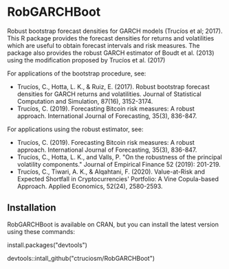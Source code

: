 # RobGARCHBoot

Robust bootstrap forecast densities for GARCH models (Trucíos et al; 2017). 
This R package provides the forecast densities for returns and volatilities which are useful to obtain forecast intervals and risk measures. 
The package also provides the robust GARCH estimator of Boudt et al. (2013) using the modification proposed by Trucíos et al. (2017)

For applications of the bootstrap procedure, see:

- Trucíos, C., Hotta, L. K., & Ruiz, E. (2017). Robust bootstrap forecast densities for GARCH returns and volatilities. Journal of Statistical Computation and Simulation, 87(16), 3152-3174.
- Trucíos, C. (2019). Forecasting Bitcoin risk measures: A robust approach. International Journal of Forecasting, 35(3), 836-847.

For applications using the robust estimator, see:

- Trucíos, C. (2019). Forecasting Bitcoin risk measures: A robust approach. International Journal of Forecasting, 35(3), 836-847.
- Trucíos, C., Hotta, L. K., and Valls, P. "On the robustness of the principal volatility components." Journal of Empirical Finance 52 (2019): 201-219.
- Trucíos, C., Tiwari, A. K., & Alqahtani, F. (2020). Value-at-Risk and Expected Shortfall in Cryptocurrencies' Portfolio: A Vine Copula-based Approach. Applied Economics, 52(24), 2580-2593.


## Installation
RobGARCHBoot is available on CRAN, but you can install the latest version using these commands:

install.packages("devtools")


devtools::intall_github("ctruciosm/RobGARCHBoot")
